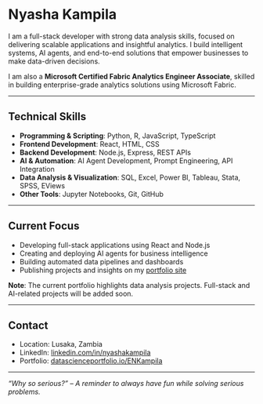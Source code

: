 # Nyasha Kampila

I am a full-stack developer with strong data analysis skills, focused on delivering scalable applications and insightful analytics. I build intelligent systems, AI agents, and end-to-end solutions that empower businesses to make data-driven decisions.

I am also a **Microsoft Certified Fabric Analytics Engineer Associate**, skilled in building enterprise-grade analytics solutions using Microsoft Fabric.

---

## Technical Skills

- **Programming & Scripting**: Python, R, JavaScript, TypeScript  
- **Frontend Development**: React, HTML, CSS  
- **Backend Development**: Node.js, Express, REST APIs  
- **AI & Automation**: AI Agent Development, Prompt Engineering, API Integration  
- **Data Analysis & Visualization**: SQL, Excel, Power BI, Tableau, Stata, SPSS, EViews  
- **Other Tools**: Jupyter Notebooks, Git, GitHub

---

## Current Focus

- Developing full-stack applications using React and Node.js  
- Creating and deploying AI agents for business intelligence  
- Building automated data pipelines and dashboards  
- Publishing projects and insights on my [portfolio site](https://www.datascienceportfolio.io/ENKampila)

**Note**: The current portfolio highlights data analysis projects. Full-stack and AI-related projects will be added soon.

---

## Contact

- Location: Lusaka, Zambia  
- LinkedIn: [linkedin.com/in/nyashakampila](https://linkedin.com/in/nyashakampila)  
- Portfolio: [datascienceportfolio.io/ENKampila](https://www.datascienceportfolio.io/ENKampila)


---

*“Why so serious?” – A reminder to always have fun while solving serious problems.*

